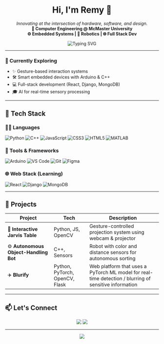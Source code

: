 <h1 align="center">Hi, I'm Remy 👋</h1>

<p align="center">
  <em>Innovating at the intersection of hardware, software, and design.</em><br>
  <strong>📍 Computer Engineering @ McMaster University</strong><br>
  <strong>⚙️ Embedded Systems | 🤖 Robotics | 🌐 Full Stack Dev</strong>
</p>

<p align="center">
  <img src="https://readme-typing-svg.herokuapp.com?font=Fira+Code&size=20&pause=1000&color=06B6D4&center=true&vCenter=true&width=435&lines=Building+tech+that+feels+like+magic.;Hardware+%2B+Software+%3D+🧠;Engineer.+Maker.+Creator." alt="Typing SVG" />
</p>

---

### 👾 Currently Exploring

- ✨ Gesture-based interaction systems
- 🛠️ Smart embedded devices with Arduino & C++
- 💻 Full-stack development (React, Django, MongoDB)
- 🎓 AI for real-time sensory processing

---

## 🔧 Tech Stack

### 👨‍💻 Languages
![Python](https://img.shields.io/badge/Python-3776AB?style=flat&logo=python&logoColor=white)
![C++](https://img.shields.io/badge/C++-00599C?style=flat&logo=cplusplus&logoColor=white)
![JavaScript](https://img.shields.io/badge/JavaScript-F7DF1E?style=flat&logo=javascript&logoColor=black)
![CSS3](https://img.shields.io/badge/CSS3-1572B6?style=flat&logo=css3&logoColor=white)
![HTML5](https://img.shields.io/badge/HTML5-E34F26?style=flat&logo=html5&logoColor=white)
![MATLAB](https://img.shields.io/badge/MATLAB-0076A8?style=flat&logo=mathworks&logoColor=white)

### 🧰 Tools & Frameworks
![Arduino](https://img.shields.io/badge/Arduino-00979D?style=flat&logo=arduino&logoColor=white)
![VS Code](https://img.shields.io/badge/VS%20Code-007ACC?style=flat&logo=visual-studio-code&logoColor=white)
![Git](https://img.shields.io/badge/Git-F05032?style=flat&logo=git&logoColor=white)
![Figma](https://img.shields.io/badge/Figma-F24E1E?style=flat&logo=figma&logoColor=white)

### 🌐 Web Stack (Learning)
![React](https://img.shields.io/badge/React-20232A?style=flat&logo=react&logoColor=61DAFB)
![Django](https://img.shields.io/badge/Django-092E20?style=flat&logo=django&logoColor=white)
![MongoDB](https://img.shields.io/badge/MongoDB-4EA94B?style=flat&logo=mongodb&logoColor=white)

---

## 🚀 Projects

| Project | Tech | Description |
|--------|------|-------------|
| 🧠 **Interactive Jarvis Table** | Python, JS, OpenCV | Gesture-controlled projection system using webcam & projector |
| ⚙️ **Autonomous Object-Handling Bot** | C++, Sensors | Robot with color and distance sensors for autonomous sorting |
| ✈️ **Blurify** | Python, PyTorch, OpenCV, Flask | Web platform that uses a PyTorch ML model for real-time detection / blurring of sensitive information |

---

## 📫 Let's Connect

<p align="center">
  <a href="https://www.linkedin.com/in/remy-robinson"><img src="https://img.shields.io/badge/LinkedIn-Remy%20Robinson-blue?style=flat&logo=linkedin" /></a>
  <a href="mailto:remy.robinson@email.com"><img src="https://img.shields.io/badge/Email-Say%20Hi!-green?style=flat&logo=gmail" /></a>
</p>

---

<p align="center">
  <img src="https://capsule-render.vercel.app/api?type=waving&color=0:3b82f6,100:06b6d4&height=100&section=footer" />
</p>
